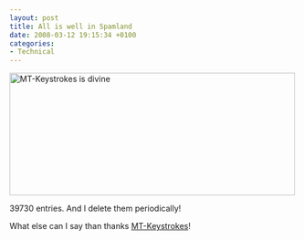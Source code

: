 ```yaml
---
layout: post
title: All is well in Spamland
date: 2008-03-12 19:15:34 +0100
categories:
- Technical
---
```

<img src="http://www.rusiczki.net/blog/blogpics/mtkeystrokes-is-divine.png" width="500" height="215" alt="MT-Keystrokes is divine" class="image" />

39730 entries. And I delete them periodically!

What else can I say than thanks <a href="http://overstated.net/projects/mt-keystrokes/">MT-Keystrokes</a>!
